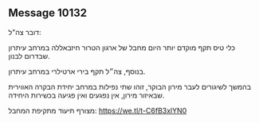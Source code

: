## Message 10132

דובר צה"ל:

כלי טיס תקף מוקדם יותר היום מחבל של ארגון הטרור חיזבאללה במרחב עיתרון שבדרום לבנון.

בנוסף, צה״ל תקף בירי ארטילרי במרחב עיתרון. 

בהמשך לשיגורים לעבר מירון הבוקר, זוהו שתי נפילות במרחב יחידת הבקרה האווירית שבאיזור מירון, אין נפגעים ואין פגיעה בכשירות היחידה.

מצורף תיעוד מתקיפת המחבל: https://we.tl/t-C6fB3xlYN0

